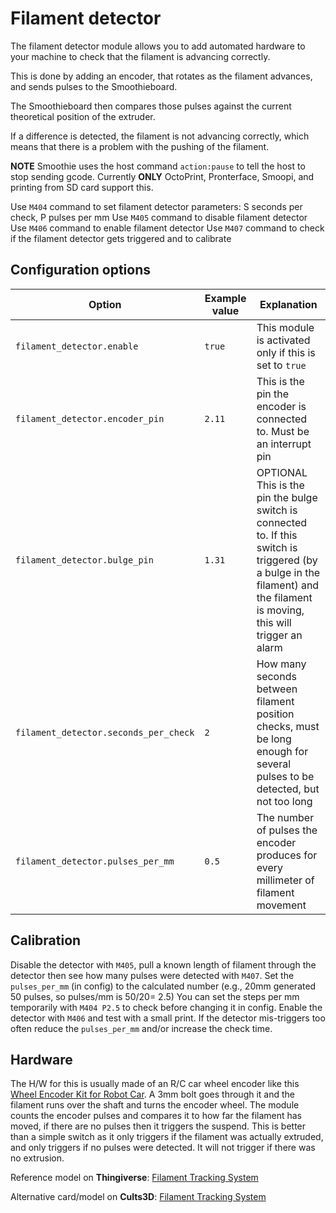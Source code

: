 
# Filament detector

The filament detector module allows you to add automated hardware to your machine to check that the filament is advancing correctly.

This is done by adding an encoder, that rotates as the filament advances, and sends pulses to the Smoothieboard.

The Smoothieboard then compares those pulses against the current theoretical position of the extruder.

If a difference is detected, the filament is not advancing correctly, which means that there is a problem with the pushing of the filament.

**NOTE** Smoothie uses the host command `action:pause` to tell the host to stop sending gcode. Currently **ONLY** OctoPrint, Pronterface, Smoopi, and printing from SD card support this.

Use `M404` command to set filament detector parameters: S seconds per check, P pulses per mm
Use `M405` command to disable filament detector
Use `M406` command to enable filament detector
Use `M407` command to check if the filament detector gets triggered and to calibrate

## Configuration options

| Option | Example value | Explanation |
| ------ | ------------- | ----------- |
| `filament_detector.enable` | `true` | This module is activated only if this is set to `true` |
| `filament_detector.encoder_pin` | `2.11` | This is the pin the encoder is connected to. Must be an interrupt pin |
| `filament_detector.bulge_pin` | `1.31` | OPTIONAL This is the pin the bulge switch is connected to. If this switch is triggered (by a bulge in the filament) and the filament is moving, this will trigger an alarm |
| `filament_detector.seconds_per_check` | `2` | How many seconds between filament position checks, must be long enough for several pulses to be detected, but not too long |
| `filament_detector.pulses_per_mm` | `0.5` | The number of pulses the encoder produces for every millimeter of filament movement |

## Calibration
Disable the detector with `M405`, pull a known length of filament through the detector then see how many pulses were detected with `M407`.
Set the `pulses_per_mm` (in config) to the calculated number (e.g., 20mm generated 50 pulses, so pulses/mm is 50/20= 2.5)
You can set the steps per mm temporarily with `M404 P2.5` to check before changing it in config.
Enable the detector with `M406` and test with a small print. If the detector mis-triggers too often reduce the `pulses_per_mm` and/or increase the check time.

## Hardware

The H/W for this is usually made of an R/C car wheel encoder like this [Wheel Encoder Kit for Robot Car](https://www.amazon.com/Wheel-Encoder-Kit-Robot-Car/dp/B00NPWGEIM). A 3mm bolt goes through it and the filament runs over the shaft and turns the encoder wheel. The module counts the encoder pulses and compares it to how far the filament has moved, if there are no pulses then it triggers the suspend.
This is better than a simple switch as it only triggers if the filament was actually extruded, and only triggers if no pulses were detected.
It will not trigger if there was no extrusion.

Reference model on **Thingiverse**: [Filament Tracking System](https://www.thingiverse.com/thing:2515750)

Alternative card/model on **Cults3D**: [Filament Tracking System](https://cults3d.com/en/tool/filament-tracking-system)
